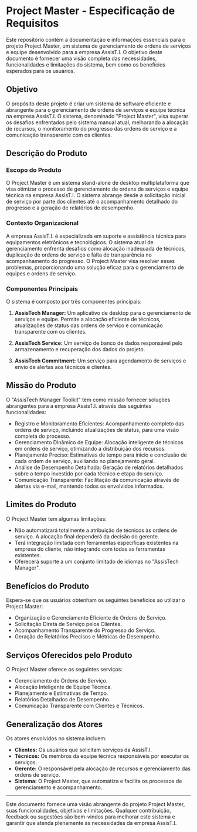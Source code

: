 # Project Master - Especificação de Requisitos

Este repositório contém a documentação e informações essenciais para o projeto Project Master, um sistema de gerenciamento de ordens de serviços e equipe desenvolvido para a empresa AssisT.I. O objetivo deste documento é fornecer uma visão completa das necessidades, funcionalidades e limitações do sistema, bem como os benefícios esperados para os usuários.

## Objetivo

O propósito deste projeto é criar um sistema de software eficiente e abrangente para o gerenciamento de ordens de serviços e equipe técnica na empresa AssisT.I. O sistema, denominado "Project Master", visa superar os desafios enfrentados pelo sistema manual atual, melhorando a alocação de recursos, o monitoramento do progresso das ordens de serviço e a comunicação transparente com os clientes.

## Descrição do Produto

### Escopo do Produto

O Project Master é um sistema stand-alone de desktop multiplataforma que visa otimizar o processo de gerenciamento de ordens de serviços e equipe técnica na empresa AssisT.I. O sistema abrange desde a solicitação inicial de serviço por parte dos clientes até o acompanhamento detalhado do progresso e a geração de relatórios de desempenho.

### Contexto Organizacional

A empresa AssisT.I. é especializada em suporte e assistência técnica para equipamentos eletrônicos e tecnológicos. O sistema atual de gerenciamento enfrenta desafios como alocação inadequada de técnicos, duplicação de ordens de serviço e falta de transparência no acompanhamento do progresso. O Project Master visa resolver esses problemas, proporcionando uma solução eficaz para o gerenciamento de equipes e ordens de serviço.

### Componentes Principais

O sistema é composto por três componentes principais:

1. **AssisTech Manager:** Um aplicativo de desktop para o gerenciamento de serviços e equipe. Permite a alocação eficiente de técnicos, atualizações de status das ordens de serviço e comunicação transparente com os clientes.

2. **AssisTech Service:** Um serviço de banco de dados responsável pelo armazenamento e recuperação dos dados do projeto.

3. **AssisTech Commitment:** Um serviço para agendamento de serviços e envio de alertas aos técnicos e clientes.

## Missão do Produto

O "AssisTech Manager Toolkit" tem como missão fornecer soluções abrangentes para a empresa AssisT.I. através das seguintes funcionalidades:

- Registro e Monitoramento Eficientes: Acompanhamento completo das ordens de serviço, incluindo atualizações de status, para uma visão completa do processo.
- Gerenciamento Dinâmico de Equipe: Alocação inteligente de técnicos em ordens de serviço, otimizando a distribuição dos recursos.
- Planejamento Preciso: Estimativas de tempo para início e conclusão de cada ordem de serviço, auxiliando no planejamento geral.
- Análise de Desempenho Detalhada: Geração de relatórios detalhados sobre o tempo investido por cada técnico e etapa do serviço.
- Comunicação Transparente: Facilitação da comunicação através de alertas via e-mail, mantendo todos os envolvidos informados.

## Limites do Produto

O Project Master tem algumas limitações:

- Não automatizará totalmente a atribuição de técnicos às ordens de serviço. A alocação final dependerá da decisão do gerente.
- Terá integração limitada com ferramentas específicas existentes na empresa do cliente, não integrando com todas as ferramentas existentes.
- Oferecerá suporte a um conjunto limitado de idiomas no "AssisTech Manager".

## Benefícios do Produto

Espera-se que os usuários obtenham os seguintes benefícios ao utilizar o Project Master:

- Organização e Gerenciamento Eficiente de Ordens de Serviço.
- Solicitação Direta de Serviço pelos Clientes.
- Acompanhamento Transparente do Progresso do Serviço.
- Geração de Relatórios Precisos e Métricas de Desempenho.

## Serviços Oferecidos pelo Produto

O Project Master oferece os seguintes serviços:

- Gerenciamento de Ordens de Serviço.
- Alocação Inteligente de Equipe Técnica.
- Planejamento e Estimativas de Tempo.
- Relatórios Detalhados de Desempenho.
- Comunicação Transparente com Clientes e Técnicos.

## Generalização dos Atores

Os atores envolvidos no sistema incluem:

- **Clientes:** Os usuários que solicitam serviços da AssisT.I.
- **Técnicos:** Os membros da equipe técnica responsáveis por executar os serviços.
- **Gerente:** O responsável pela alocação de recursos e gerenciamento das ordens de serviço.
- **Sistema:** O Project Master, que automatiza e facilita os processos de gerenciamento e acompanhamento.

---

Este documento fornece uma visão abrangente do projeto Project Master, suas funcionalidades, objetivos e limitações. Qualquer contribuição, feedback ou sugestões são bem-vindos para melhorar este sistema e garantir que atenda plenamente às necessidades da empresa AssisT.I.
